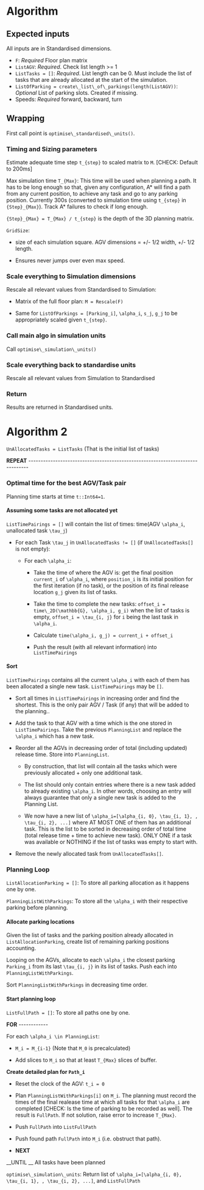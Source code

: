 # Algorithm

## Expected inputs

All inputs are in Standardised dimensions.

- ``F``: _Required_ Floor plan matrix
- ``ListAGV``: _Required_. Check list length >= 1
- ``ListTasks = []``: _Required_. List length can be 0. Must include the list of tasks that are already allocated at the start of the simulation.
- ``ListOfParking = create\_list\_of\_parkings(length(ListAGV))``: _Optional_ List of parking slots. Created if missing.
- Speeds: _Required_ forward, backward, turn


## Wrapping

First call point is ``optimise\_standardised\_units()``.

### Timing and Sizing parameters 

Estimate adequate time step ``t_{step}`` to scaled matrix to ``M``. [CHECK: Default to 200ms]

Max simulation time ``T_{Max}``: This time will be used when planning a path. It has to be long enough so that, given any configuration, A* will find a path from any current position, to achieve any task and go to any parking position. Currently 300s (converted to simulation time using ``t_{step}`` in ``{Step}_{Max}``). Track A* failures to check if long enough. 

``{Step}_{Max} = T_{Max} / t_{step}`` is the depth of the 3D planning matrix.

``GridSize``: 

- size of each simulation square. AGV dimensions = +/- 1/2 width, +/- 1/2 length.

- Ensures never jumps over even max speed.


### Scale everything to Simulation dimensions

Rescale all relevant values from Standardised to Simulation: 

- Matrix of the full floor plan: ``M = Rescale(F)``

- Same for ``ListOfParkings = [Parking_i]``, ``\alpha_i``, ``s_j``, ``g_j`` to be appropriately scaled given ``t_{step}``.

### Call main algo in simulation units

Call ``optimise\_simulation\_units()``


### Scale everything back to standardise units

Rescale all relevant values from Simulation to Standardised


### Return

Results are returned in Standardised units.


# Algorithm 2

``UnAllocatedTasks = ListTasks`` (That is the initial list of tasks)


__REPEAT__ ------------------------------------------------------------------------------


### Optimal time for the best AGV/Task pair

Planning time starts at time `t::Int64=1`.


#### Assuming some tasks are not allocated yet

`ListTimePairings = []` will contain the list of times: time(AGV ``\alpha_i``, unallocated task ``\tau_j``)


- For each Task ``\tau_j`` in ``UnAllocatedTasks != []`` (if ``UnAllocatedTasks[]`` is not empty):

  - For each ``\alpha_i``:
  
    - Take the time of where the AGV is: get the final position ``current_i`` of ``\alpha_i``, where ``position_i`` is its initial position for the first iteration (if no task), or the position of its final release location ``g_j`` given its list of tasks.

    - Take the time to complete the new tasks: ``offset_i = time\_2D(\mathbb{G}, \alpha_i, g_i)`` when the list of tasks is empty, ``offset_i = \tau_{i, j}`` for ``i`` being the last task in ``\alpha_i``. 

    - Calculate ``time(\alpha_i, g_j) = current_i + offset_i``
    
    - Push the result (with all relevant information) into `ListTimePairings`


#### Sort

``ListTimePairings`` contains all the current ``\alpha_i`` with each of them has been allocated a single new task. ``ListTimePairings`` may be ``[]``.

- Sort all times in ``ListTimePairings`` in increasing order and find the shortest. This is the only pair AGV / Task (if any) that will be added to the planning..

- Add the task to that AGV with a time which is the one stored in ``ListTimePairings``. Take the previous ``PlanningList`` and replace the ``\alpha_i`` which has a new task.

- Reorder all the AGVs in decreasing order of total (including updated) release time. Store into  ``PlanningList``.

  - By construction, that list will contain all the tasks which were previously allocated + only one additional task.

  - The list should only contain entries where there is a new task added to already existing ``\alpha_i``. In other words, choosing an entry will always guarantee that only a single new task is added to the Planning List.

  - We now have a new list of ``\alpha_i=[\alpha_{i, 0}, \tau_{i, 1}, , \tau_{i, 2}, ...]`` where AT MOST ONE of them has an additional task. This is the list to be sorted in decreasing order of total time (total release time + time to achieve new task). ONLY ONE if a task was available or NOTHING if the list of tasks was empty to start with.

- Remove the newly allocated task from ``UnAllocatedTasks[]``.


### Planning Loop

``ListAllocationParking = []``: To store all parking allocation as it happens one by one.

``PlanningListWithParkings``: To store all the ``\alpha_i`` with their respective parking before planning.


#### Allocate parking locations

Given the list of tasks and the parking position already allocated in ``ListAllocationParking``, create list of remaining parking positions accounting. 

Looping on the AGVs, allocate to each ``\alpha_i`` the closest parking ``Parking_i`` from its last ``\tau_{i, j}`` in its list of tasks. Push each into ``PlanningListWithParkings``.

Sort ``PlanningListWithParkings`` in decreasing time order.


#### Start planning loop

``ListFullPath = []``: To store all paths one by one.


__FOR__ ------------

For each ``\alpha_i \in PlanningList``:

- ``M_i = M_{i-1}`` (Note that ``M_0`` is precalculated)

- Add slices to ``M_i`` so that at least ``T_{Max}`` slices of buffer.

__Create detailed plan for ``Path_i``__

- Reset the clock of the AGV: ``t_i = 0``

- Plan ``PlanningListWithParkings[i]`` on ``M_i``. The planning must record the times of the final realease time at which all tasks for that ``\alpha_i`` are completed [CHECK: Is the time of parking to be recorded as well]. The result is ``FullPath``. If not solution, raise error to increase ``T_{Max}``.
  
- Push ``FullPath`` into ``ListFullPath``

- Push found path ``FullPath`` into ``M_i`` (i.e. obstruct that path). 

-  __NEXT__

__UNTIL __ All tasks have been planned



``optimise\_simulation\_units``: Return list of ``\alpha_i=[\alpha_{i, 0}, \tau_{i, 1}, , \tau_{i, 2}, ...]``, and ``ListFullPath``

